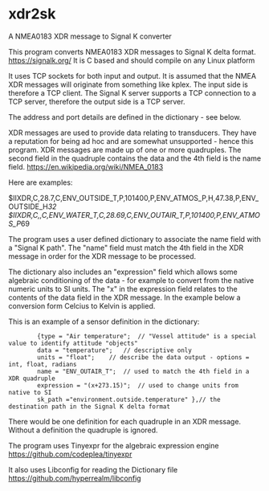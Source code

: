 # xdr2sk
A NMEA0183 XDR message to Signal K converter

This program converts NMEA0183 XDR messages to Signal K delta format. https://signalk.org/
It is C based and should compile on any Linux platform

It uses TCP sockets for both input and output. It is assumed that the NMEA XDR messages will originate from something like kplex.
The input side is therefore a TCP client.
The Signal K server supports a TCP connection to a TCP server, therefore the output side is a TCP server.

The address and port details are defined in the dictionary - see below.

XDR messages are used to provide data relating to transducers. They have a reputation for being ad hoc and are somewhat unsupported - hence this program. XDR messages are made up of one or more quadruples. The second field in the quadruple contains the data and the 4th field is the name field. https://en.wikipedia.org/wiki/NMEA_0183

Here are examples:

$IIXDR,C,28.7,C,ENV_OUTSIDE_T,P,101400,P,ENV_ATMOS_P,H,47.38,P,ENV_OUTSIDE_H*32
$IIXDR,C,,C,ENV_WATER_T,C,28.69,C,ENV_OUTAIR_T,P,101400,P,ENV_ATMOS_P*69

The program uses a user defined dictionary to associate the name field with a "Signal K path". The "name" field must match the 4th field in the XDR message in order for the XDR message to be processed.

The dictionary also includes an "expression" field which allows some algebraic conditioning of the data - for example to convert from the native numeric units to SI units. The "x" in the expression field relates to the contents of the data field in the XDR message. In the example below a conversion form Celcius to Kelvin is applied. 

This is an example of a sensor definition in the dictionary:

			{type = "Air temperature";  // "Vessel attitude" is a special value to identify attitude "objects"
			data = "temperature";	// descriptive only
			units = "float";	// describe the data output - options = int, float, radians
			name = "ENV_OUTAIR_T";	// used to match the 4th field in a XDR quadruple
			expression = "(x+273.15)";	// used to change units from native to SI
			sk_path ="environment.outside.temperature" },// the destination path in the Signal K delta format

There would be one definition for each quadruple in an XDR message. Without a definition the quadruple is ignored. 

The program uses Tinyexpr for the algebraic expression engine
https://github.com/codeplea/tinyexpr

It also uses Libconfig for reading the Dictionary file
https://github.com/hyperrealm/libconfig

